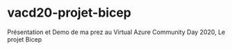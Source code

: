 # vacd20-projet-bicep
Présentation et Demo de ma prez au Virtual Azure Community Day 2020, Le projet Bicep
